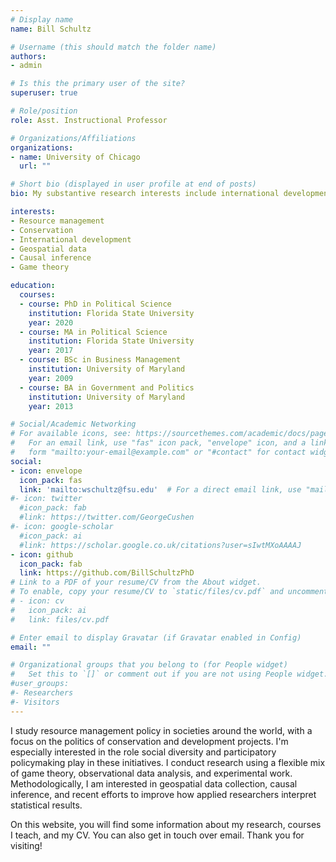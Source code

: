 ```yaml
---
# Display name
name: Bill Schultz

# Username (this should match the folder name)
authors:
- admin

# Is this the primary user of the site?
superuser: true

# Role/position
role: Asst. Instructional Professor

# Organizations/Affiliations
organizations:
- name: University of Chicago
  url: ""

# Short bio (displayed in user profile at end of posts)
bio: My substantive research interests include international development, conservation efforts, and resource politics. Methodologically, I'm interested in geospatial data, causal inference, and game theory.

interests:
- Resource management
- Conservation
- International development
- Geospatial data
- Causal inference
- Game theory

education:
  courses:
  - course: PhD in Political Science
    institution: Florida State University
    year: 2020
  - course: MA in Political Science
    institution: Florida State University
    year: 2017
  - course: BSc in Business Management
    institution: University of Maryland
    year: 2009
  - course: BA in Government and Politics
    institution: University of Maryland
    year: 2013

# Social/Academic Networking
# For available icons, see: https://sourcethemes.com/academic/docs/page-builder/#icons
#   For an email link, use "fas" icon pack, "envelope" icon, and a link in the
#   form "mailto:your-email@example.com" or "#contact" for contact widget.
social:
- icon: envelope
  icon_pack: fas
  link: 'mailto:wschultz@fsu.edu'  # For a direct email link, use "mailto:test@example.org".
#- icon: twitter
  #icon_pack: fab
  #link: https://twitter.com/GeorgeCushen
#- icon: google-scholar
  #icon_pack: ai
  #link: https://scholar.google.co.uk/citations?user=sIwtMXoAAAAJ
- icon: github
  icon_pack: fab
  link: https://github.com/BillSchultzPhD
# Link to a PDF of your resume/CV from the About widget.
# To enable, copy your resume/CV to `static/files/cv.pdf` and uncomment the lines below.
# - icon: cv
#   icon_pack: ai
#   link: files/cv.pdf

# Enter email to display Gravatar (if Gravatar enabled in Config)
email: ""

# Organizational groups that you belong to (for People widget)
#   Set this to `[]` or comment out if you are not using People widget.
#user_groups:
#- Researchers
#- Visitors
---
```


I study resource management policy in societies around the world, with a focus on the politics of conservation and development projects. I'm especially interested in the role social diversity and participatory policymaking play in these initiatives. I conduct research using a flexible mix of game theory, observational data analysis, and experimental work. Methodologically, I am interested in geospatial data collection, causal inference, and recent efforts to improve how applied researchers interpret statistical results.

On this website, you will find some information about my research, courses I teach, and my CV. You can also get in touch over email. Thank you for visiting!
